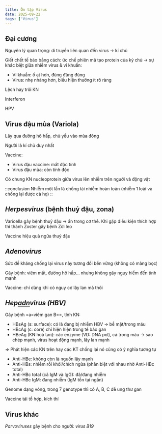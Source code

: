 ```yaml
---
title: Ôn tập Virus
date: 2025-09-22
tags: ['Virus']
---
```


## Đại cương

Nguyên lý quan trọng: di truyền liên quan đến virus -> kí chủ

Giết chết tế bào bằng cách: ức chế phiên mã tạo protein của ký chủ -> sự khác biệt giữa nhiễm virus & vi khuẩn:

- Vi khuẩn: ồ ạt hơn, đùng đùng đùng
- Virus: nhẹ nhàng hơn, biểu hiện thường ít rõ ràng

Lệch hay trôi KN

Interferon

HPV

## Virus đậu mùa (Variola)

Lây qua đường hô hấp, chủ yếu vào mùa đông

Người là kí chủ duy nhất

Vaccine:

- Virus đậu vaccine: mất độc tính
- Virus đậu mùa: còn tính độc

Có chung KN nucleoprotein giữa virus lên nhiễm trên người và động vật

::conclusion
Nhiễm một lần là chống tái nhiễm hoàn toàn (nhiễm 1 loài và chống lại được cả họ)
::

## *Herpesvirus* (bệnh thuỷ đậu, zona)

Varicella gây bệnh thuỷ đậu -> ẩn trong cơ thể.
Khi gặp điều kiện thích hợp thì thành Zoster gây bệnh Zời leo

Vaccine hiệu quả ngừa thuỷ đậu

## *Adenovirus*

Sức đề kháng chống lại virus này tương đối bền vững (không có màng bọc)

Gây bệnh: viêm mắt, đường hô hấp... nhưng không gây nguy hiểm đến tính mạnh

Vaccine: chỉ dùng khi có nguy cơ lây lan mà thôi

## *Hep<u>adn</u>virus (HBV)*

Gây bệnh =a=viêm gan B==, tính KN:

- HBsAg (s: surface): có là đang bị nhiễm HBV -> bề mặt/trong máu
- HBcAg (c: core) chỉ hiện hiện trong tế bào gan
- HBeAg (KN hoà tan): các enzyme (VD: DNA pol), cả trong máu -> sao chép mạnh, virus hoạt động mạnh, lây lan mạnh

=> Phát hiện các KN trên hay các KT chống lại nó cũng có ý nghĩa tương tự

- Anti-HBe: không còn là nguồn lây mạnh
- Anti-HBs: nhiễm rồi khỏi/chích ngừa (phân biệt với nhau nhờ Anti-HBc total)
- Anti-HBc total (cả IgM và IgG): đã/đang nhiễm
- Anti-HBc IgM: đang nhiễm (IgM tồn tại ngắn)

Genome dạng vòng, trong 7 genotype thì có A, B, C dễ ung thư gan

Vaccine tái tổ hợp, kích thí

## Virus khác

*Parvoviruses* gây bệnh cho người: <i>virus B19</i>

